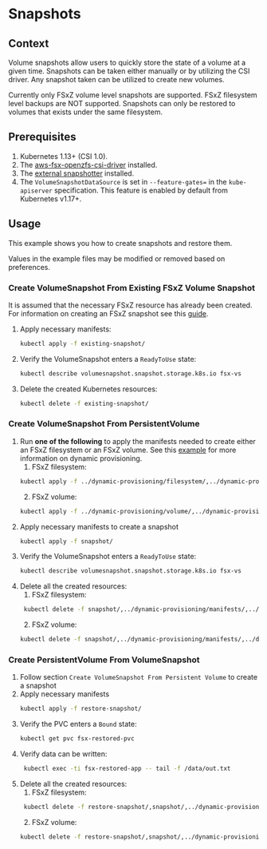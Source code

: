 # Snapshots

## Context

Volume snapshots allow users to quickly store the state of a volume at a given time.
Snapshots can be taken either manually or by utilizing the CSI driver.
Any snapshot taken can be utilized to create new volumes.

Currently only FSxZ volume level snapshots are supported. 
FSxZ filesystem level backups are NOT supported.
Snapshots can only be restored to volumes that exists under the same filesystem.

## Prerequisites

1. Kubernetes 1.13+ (CSI 1.0).
2. The [aws-fsx-openzfs-csi-driver](https://github.com/kubernetes-sigs/aws-fsx-openzfs-csi-driver) installed.
3. The [external snapshotter](https://github.com/kubernetes-csi/external-snapshotter) installed.
4. The `VolumeSnapshotDataSource` is set in `--feature-gates=` in the `kube-apiserver` specification. This feature is enabled by default from Kubernetes v1.17+.

## Usage

This example shows you how to create snapshots and restore them.

Values in the example files may be modified or removed based on preferences.

### Create VolumeSnapshot From Existing FSxZ Volume Snapshot

It is assumed that the necessary FSxZ resource has already been created.
For information on creating an FSxZ snapshot see this [guide](https://docs.aws.amazon.com/fsx/latest/OpenZFSGuide/snapshots-openzfs.html).

1. Apply necessary manifests:
    ```sh
    kubectl apply -f existing-snapshot/
    ```
2. Verify the VolumeSnapshot enters a `ReadyToUse` state:
    ```sh
    kubectl describe volumesnapshot.snapshot.storage.k8s.io fsx-vs
    ```
3. Delete the created Kubernetes resources:
    ```sh
    kubectl delete -f existing-snapshot/
    ```

### Create VolumeSnapshot From PersistentVolume
1. Run **one of the following** to apply the manifests needed to create either an FSxZ filesystem or an FSxZ volume.
   See this [example](../dynamic-provisioning/README.md) for more information on dynamic provisioning.
   1. FSxZ filesystem:
    ```sh
   kubectl apply -f ../dynamic-provisioning/filesystem/,../dynamic-provisioning/manifests/
    ```
   2. FSxZ volume:
   ```sh
   kubectl apply -f ../dynamic-provisioning/volume/,../dynamic-provisioning/manifests/
    ```
2. Apply necessary manifests to create a snapshot
    ```sh
    kubectl apply -f snapshot/
    ```
3. Verify the VolumeSnapshot enters a `ReadyToUse` state:
    ```sh
    kubectl describe volumesnapshot.snapshot.storage.k8s.io fsx-vs
    ```
4. Delete all the created resources:
   1. FSxZ filesystem:
   ```sh
    kubectl delete -f snapshot/,../dynamic-provisioning/manifests/,../dynamic-provisioning/filesystem/
   ```
   2. FSxZ volume:
   ```sh
   kubectl delete -f snapshot/,../dynamic-provisioning/manifests/,../dynamic-provisioning/volume/
   ```

### Create PersistentVolume From VolumeSnapshot

1. Follow section `Create VolumeSnapshot From Persistent Volume` to create a snapshot
2. Apply necessary manifests
    ```sh
    kubectl apply -f restore-snapshot/
    ```
3. Verify the PVC enters a `Bound` state:
   ```sh
   kubectl get pvc fsx-restored-pvc
   ```
4. Verify data can be written:
   ```sh
    kubectl exec -ti fsx-restored-app -- tail -f /data/out.txt
    ```
5. Delete all the created resources:
   1. FSxZ filesystem:
   ```sh
    kubectl delete -f restore-snapshot/,snapshot/,../dynamic-provisioning/manifests/,../dynamic-provisioning/filesystem/
   ```
   2. FSxZ volume:
   ```sh
   kubectl delete -f restore-snapshot/,snapshot/,../dynamic-provisioning/manifests/,../dynamic-provisioning/volume/
   ```